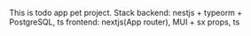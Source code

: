This is todo app pet project.
Stack 
backend: nestjs + typeorm + PostgreSQL, ts
frontend: nextjs(App router), MUI + sx props, ts

